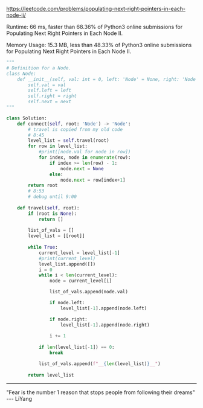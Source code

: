 https://leetcode.com/problems/populating-next-right-pointers-in-each-node-ii/



Runtime: 66 ms, faster than 68.36% of Python3 online submissions for Populating Next Right Pointers in Each Node II.

Memory Usage: 15.3 MB, less than 48.33% of Python3 online submissions for Populating Next Right Pointers in Each Node II.



```python
"""
# Definition for a Node.
class Node:
    def __init__(self, val: int = 0, left: 'Node' = None, right: 'Node' = None, next: 'Node' = None):
        self.val = val
        self.left = left
        self.right = right
        self.next = next
"""

class Solution:
    def connect(self, root: 'Node') -> 'Node':
        # travel is copied from my old code
        # 8:45
        level_list = self.travel(root)
        for row in level_list:
            #print([node.val for node in row])
            for index, node in enumerate(row):
                if index >= len(row) - 1:
                    node.next = None
                else:
                    node.next = row[index+1]
        return root
        # 8:53
        # debug until 9:00
        
    def travel(self, root):
        if (root is None):
            return []
        
        list_of_vals = []
        level_list = [[root]]
        
        while True:
            current_level = level_list[-1]
            #print(current_level)
            level_list.append([])
            i = 0
            while i < len(current_level):
                node = current_level[i]

                list_of_vals.append(node.val)

                if node.left:
                    level_list[-1].append(node.left)

                if node.right:
                    level_list[-1].append(node.right)
                
                i += 1
            
            if len(level_list[-1]) == 0:
                break

            list_of_vals.append(f"__{len(level_list)}__")
                
        return level_list
```


___



"Fear is the number 1 reason that stops people from following their dreams" --- LiYang
